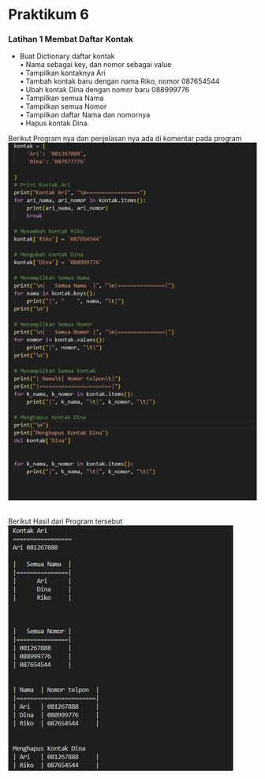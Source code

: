 # Praktikum 6

### Latihan 1 Membat Daftar Kontak

- Buat Dictionary daftar kontak <br/>
  • Nama sebagai key, dan nomor sebagai value<br/>
  • Tampilkan kontaknya Ari<br/>
  • Tambah kontak baru dengan nama Riko, nomor 087654544<br/>
  • Ubah kontak Dina dengan nomor baru 088999776<br/>
  • Tampilkan semua Nama<br/>
  • Tampilkan semua Nomor<br/>
  • Tampilkan daftar Nama dan nomornya<br/>
  • Hapus kontak Dina.<br/>


Berikut Program nya dan penjelasan nya ada di komentar pada program <br/>
![Gambar 1](Screnshoot\ss1.png)<br/><br/>

Berikut Hasil dari Program tersebut<br/>
![Gambar 2](Screnshoot\ss2.png)<br/>


